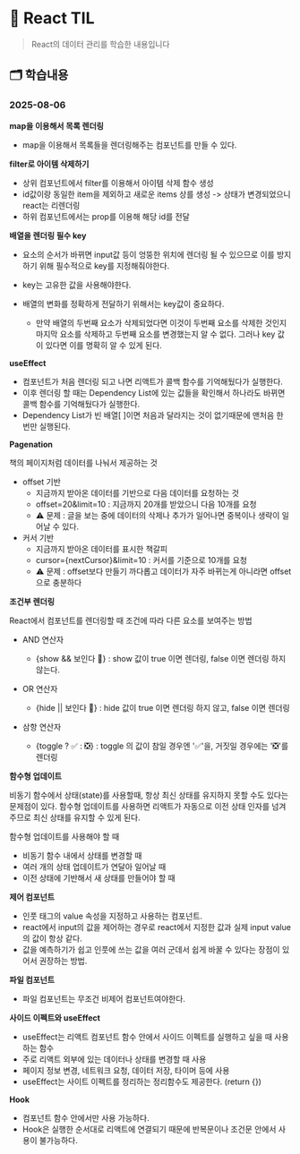 # 📂 React TIL

> React의 데이터 관리를 학습한 내용입니다

## 🗂️ 학습내용

### 2025-08-06

**map을 이용해서 목록 렌더링**

- map을 이용해서 목록들을 렌더링해주는 컴포넌트를 만들 수 있다.


**filter로 아이템 삭제하기**

- 상위 컴포넌트에서 filter를 이용해서 아이템 삭제 함수 생성
- id값이랑 동일한 item을 제외하고 새로운 items 상를 생성 -> 상태가 변경되었으니 react는 리렌더링
- 하위 컴포넌트에서는 prop를 이용해 해당 id를 전달


**배열을 렌더링 필수 key**

- 요소의 순서가 바뀌면 input값 등이 엉뚱한 위치에 렌더링 될 수 있으므로 이를 방지하기 위해 필수적으로 key를 지정해줘야한다.
- key는 고유한 값을 사용해야한다.
- 배열의 변화를 정확하게 전달하기 위해서는 key값이 중요하다.

  - 만약 배열의 두번째 요소가 삭제되었다면 이것이 두번째 요소를 삭제한 것인지 마지막 요소를 삭제하고 두번째 요소를 변경했는지 알 수 없다. 그러나 key 값이 있다면 이를 명확히 알 수 있게 된다.

**useEffect**

- 컴포넌트가 처음 렌더링 되고 나면 리액트가 콜백 함수를 기억해뒀다가 실행한다.
- 이후 렌더링 할 때는 Dependency List에 있는 값들을 확인해서 하나라도 바뀌면 콜백 함수를 기억해뒀다가 실행한다.
- Dependency List가 빈 배열[ ]이면 처음과 달라지는 것이 없기때문에 맨처음 한 번만 실행된다. 


**Pagenation**

책의 페이지처럼 데이터를 나눠서 제공하는 것

- offset 기반
  - 지금까지 받아온 데이터를 기반으로 다음 데이터를 요청하는 것 
  - offset=20&limit=10 : 지금까지 20개를 받았으니 다음 10개를 요청
  - ⚠️ 문제 : 글을 보는 중에 데이터의 삭제나 추가가 일어나면 중복이나 생략이 일어날 수 있다.
- 커서 기반
  - 지금까지 받아온 데이터를 표시한 책갈피
  - cursor={nextCursor}&limit=10 : 커서를 기준으로 10개를 요청
  - ⚠️ 문제 : offset보다 만들기 까다롭고 데이터가 자주 바뀌는게 아니라면 offset으로 충분하다


**조건부 렌더링**

React에서 컴포넌트를 렌더링할 때 조건에 따라 다른 요소를 보여주는 방법

- AND 연산자
  - {show && 보인다 👀} : show 값이 true 이면 렌더링, false 이면 렌더링 하지 않는다.

- OR 연산자
  - {hide || 보인다 👀} : hide 값이 true 이면 렌더링 하지 않고, false 이면 렌더링

- 삼항 연산자 
  - {toggle ? ✅ : ❎} : toggle 의 값이 참일 경우엔 '✅'을, 거짓일 경우에는 '❎'를 렌더링


**함수형 업데이트**

비동기 함수에서 상태(state)를 사용할때, 항상 최신 상태를 유지하지 못할 수도 있다는 문제점이 있다. 
함수형 업데이트를 사용하면 리액트가 자동으로 이전 상태 인자를 넘겨주므로 최신 상태를 유지할 수 있게 된다.

함수형 업데이트를 사용해야 할 때

- 비동기 함수 내에서 상태를 변경할 때
- 여러 개의 상태 업데이트가 연달아 일어날 때
- 이전 상태에 기반해서 새 상태를 만들어야 할 때


**제어 컴포넌트**

- 인풋 태그의 value 속성을 지정하고 사용하는 컴포넌트.
- react에서 input의 값을 제어하는 경우로 react에서 지정한 값과 실제 input value 의 값이 항상 같다.
- 값을 예측하기가 쉽고 인풋에 쓰는 값을 여러 군데서 쉽게 바꿀 수 있다는 장점이 있어서 권장하는 방법.

**파일 컴포넌트**

- 파일 컴포넌트는 무조건 비제어 컴포넌트여야한다. 


**사이드 이펙트와 useEffect**

- useEffect는 리액트 컴포넌트 함수 안에서 사이드 이펙트를 실행하고 싶을 때 사용하는 함수
- 주로 리액트 외부에 있는 데이터나 상태를 변경할 때 사용
- 페이지 정보 변경, 네트워크 요청, 데이터 저장, 타이머 등에 사용
- useEffect는 사이트 이펙트를 정리하는 정리함수도 제공한다. (return {})


**Hook**

- 컴포넌트 함수 안에서만 사용 가능하다. 
- Hook은 실행한 순서대로 리액트에 연결되기 때문에 반복문이나 조건문 안에서 사용이 불가능하다.


